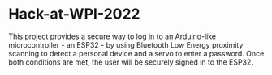 # Hack-at-WPI-2022

This project provides a secure way to log in to an Arduino-like microcontroller - an ESP32 - by using Bluetooth Low Energy proximity scanning to detect a personal device and a servo to enter a password. Once both conditions are met, the user will be securely signed in to the ESP32.
